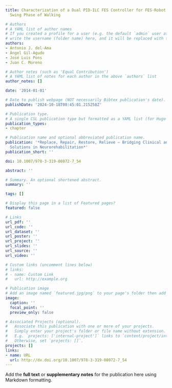 ```yaml
---
title: Characterization of a Dual PID-ILC FES Controller for FES-Robot Control of
  Swing Phase of Walking

# Authors
# A YAML list of author names
# If you created a profile for a user (e.g. the default `admin` user at `content/authors/admin/`), 
# write the username (folder name) here, and it will be replaced with their full name and linked to their profile.
authors:
- Antonio J. del-Ama
- Ángel Gil-Agudo
- José Luis Pons
- Juan C. Moreno

# Author notes (such as 'Equal Contribution')
# A YAML list of notes for each author in the above `authors` list
author_notes: []

date: '2014-01-01'

# Date to publish webpage (NOT necessarily Bibtex publication's date).
publishDate: '2024-10-18T08:45:01.215258Z'

# Publication type.
# A single CSL publication type but formatted as a YAML list (for Hugo requirements).
publication_types:
- chapter

# Publication name and optional abbreviated publication name.
publication: '*Replace, Repair, Restore, Relieve – Bridging Clinical and Engineering
  Solutions in Neurorehabilitation*'
publication_short: ''

doi: 10.1007/978-3-319-08072-7_54

abstract: ''

# Summary. An optional shortened abstract.
summary: ''

tags: []

# Display this page in a list of Featured pages?
featured: false

# Links
url_pdf: ''
url_code: ''
url_dataset: ''
url_poster: ''
url_project: ''
url_slides: ''
url_source: ''
url_video: ''

# Custom links (uncomment lines below)
# links:
# - name: Custom Link
#   url: http://example.org

# Publication image
# Add an image named `featured.jpg/png` to your page's folder then add a caption below.
image:
  caption: ''
  focal_point: ''
  preview_only: false

# Associated Projects (optional).
#   Associate this publication with one or more of your projects.
#   Simply enter your project's folder or file name without extension.
#   E.g. `projects: ['internal-project']` links to `content/project/internal-project/index.md`.
#   Otherwise, set `projects: []`.
projects: []
links:
- name: URL
  url: http://dx.doi.org/10.1007/978-3-319-08072-7_54
---
```


Add the **full text** or **supplementary notes** for the publication here using Markdown formatting.
